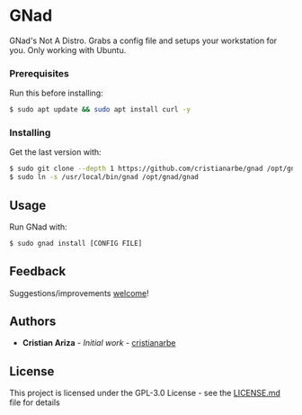 # GNad

GNad's Not A Distro. Grabs a config file and setups your workstation for you. Only working with Ubuntu.

### Prerequisites

Run this before installing:
```sh
$ sudo apt update && sudo apt install curl -y
```
### Installing

Get the last version with:
```sh
$ sudo git clone --depth 1 https://github.com/cristianarbe/gnad /opt/gnad/
$ sudo ln -s /usr/local/bin/gnad /opt/gnad/gnad
```

## Usage

Run GNad with:
```sh
$ sudo gnad install [CONFIG FILE]
```

## Feedback

Suggestions/improvements
[welcome](https://github.com/cristianarbe/bootstrap-script/issues)!

## Authors

* **Cristian Ariza** - *Initial work* - [cristianarbe](https://github.com/cristianarbe)

## License

This project is licensed under the GPL-3.0 License - see the [LICENSE.md](LICENSE.md) file for details

